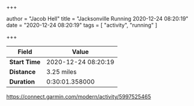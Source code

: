 +++

author = "Jacob Hell"
title = "Jacksonville Running 2020-12-24 08:20:19"
date = "2020-12-24 08:20:19"
tags = [
    "activity", "running"
]

+++

<!--more-->

|Field  |Value  |
|--- | --- |
|**Start Time**|2020-12-24 08:20:19|
|**Distance**|3.25 miles|
|**Duration**|0:30:01.358000|

https://connect.garmin.com/modern/activity/5997525465